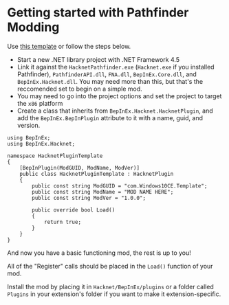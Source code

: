 # Getting started with Pathfinder Modding

Use [this template](https://github.com/Windows10CE/HacknetPluginTemplate) or follow the steps below.

- Start a new .NET library project with .NET Framework 4.5
- Link it against the `HacknetPathfinder.exe` (`Hacknet.exe` if you installed Pathfinder), `PathfinderAPI.dll`, `FNA.dll`, `BepInEx.Core.dll`, and `BepInEx.Hacknet.dll`. You may need more than this, but that's the reccomended set to begin on a simple mod.
- You may need to go into the project options and set the project to target the `x86` platform
- Create a class that inherits from `BepInEx.Hacknet.HacknetPlugin`, and add the `BepInEx.BepInPlugin` attribute to it with a name, guid, and version.

```CSharp
using BepInEx;
using BepInEx.Hacknet;

namespace HacknetPluginTemplate
{
    [BepInPlugin(ModGUID, ModName, ModVer)]
    public class HacknetPluginTemplate : HacknetPlugin
    {
        public const string ModGUID = "com.Windows10CE.Template";
        public const string ModName = "MOD NAME HERE";
        public const string ModVer = "1.0.0";

        public override bool Load()
        {
            return true;
        }
    }
}
```

And now you have a basic functioning mod, the rest is up to you!

All of the "Register" calls should be placed in the `Load()` function of your mod.

Install the mod by placing it in `Hacknet/BepInEx/plugins` or a folder called `Plugins` in your extension's folder if you want to make it extension-specific.
